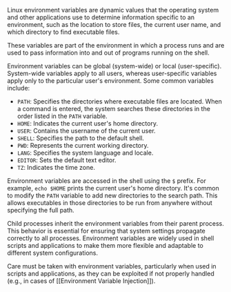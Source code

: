 Linux environment variables are dynamic values that the operating system and other applications use to determine information specific to an environment, such as the location to store files, the current user name, and which directory to find executable files. 

These variables are part of the environment in which a process runs and are used to pass information into and out of programs running on the shell.

Environment variables can be global (system-wide) or local (user-specific). System-wide variables apply to all users, whereas user-specific variables apply only to the particular user's environment. Some common variables include:

- `PATH`: Specifies the directories where executable files are located. When a command is entered, the system searches these directories in the order listed in the `PATH` variable.
- `HOME`: Indicates the current user's home directory.
- `USER`: Contains the username of the current user.
- `SHELL`: Specifies the path to the default shell.
- `PWD`: Represents the current working directory.
- `LANG`: Specifies the system language and locale.
- `EDITOR`: Sets the default text editor.
- `TZ`: Indicates the time zone.

Environment variables are accessed in the shell using the `$` prefix. For example, `echo $HOME` prints the current user's home directory. It's common to modify the `PATH` variable to add new directories to the search path. This allows executables in those directories to be run from anywhere without specifying the full path.

Child processes inherit the environment variables from their parent process. This behavior is essential for ensuring that system settings propagate correctly to all processes. Environment variables are widely used in shell scripts and applications to make them more flexible and adaptable to different system configurations.

Care must be taken with environment variables, particularly when used in scripts and applications, as they can be exploited if not properly handled (e.g., in cases of [[Environment Variable Injection]]).